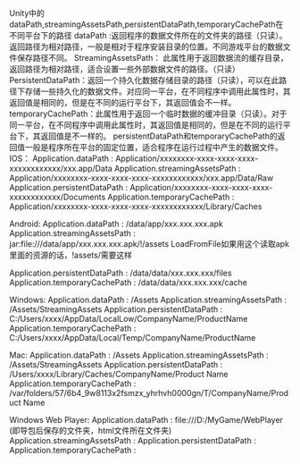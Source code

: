 Unity中的dataPath,streamingAssetsPath,persistentDataPath,temporaryCachePath在不同平台下的路径
dataPath :返回程序的数据文件所在的文件夹的路径（只读）。返回路径为相对路径，一般是相对于程序安装目录的位置。不同游戏平台的数据文件保存路径不同。
StreamingAssetsPath： 此属性用于返回数据流的缓存目录，返回路径为相对路径，适合设置一些外部数据文件的路径。（只读）
PersistentDataPath：返回一个持久化数据存储目录的路径（只读），可以在此路径下存储一些持久化的数据文件。对应同一平台，在不同程序中调用此属性时，其返回值是相同的，但是在不同的运行平台下，其返回值会不一样。
temporaryCachePath：此属性用于返回一个临时数据的缓冲目录（只读）。对于同一平台，在不同程序中调用此属性时，其返回值是相同的，但是在不同的运行平台下，其返回值是不一样的。
persistentDataPath和temporaryCachePath的返回值一般是程序所在平台的固定位置，适合程序在运行过程中产生的数据文件。
IOS：
Application.dataPath :                      Application/xxxxxxxx-xxxx-xxxx-xxxx-xxxxxxxxxxxx/xxx.app/Data
Application.streamingAssetsPath :   Application/xxxxxxxx-xxxx-xxxx-xxxx-xxxxxxxxxxxx/xxx.app/Data/Raw
Application.persistentDataPath :      Application/xxxxxxxx-xxxx-xxxx-xxxx-xxxxxxxxxxxx/Documents
Application.temporaryCachePath :   Application/xxxxxxxx-xxxx-xxxx-xxxx-xxxxxxxxxxxx/Library/Caches

Android:
Application.dataPath :                         /data/app/xxx.xxx.xxx.apk
Application.streamingAssetsPath :      jar:file:///data/app/xxx.xxx.xxx.apk/!/assets
LoadFromFile如果用这个读取apk里面的资源的话，!assets/需要这样

Application.persistentDataPath :         /data/data/xxx.xxx.xxx/files
Application.temporaryCachePath :      /data/data/xxx.xxx.xxx/cache

Windows:
Application.dataPath :                         /Assets
Application.streamingAssetsPath :      /Assets/StreamingAssets
Application.persistentDataPath :         C:/Users/xxxx/AppData/LocalLow/CompanyName/ProductName
Application.temporaryCachePath :      C:/Users/xxxx/AppData/Local/Temp/CompanyName/ProductName

Mac:
Application.dataPath :                         /Assets
Application.streamingAssetsPath :      /Assets/StreamingAssets
Application.persistentDataPath :         /Users/xxxx/Library/Caches/CompanyName/Product Name
Application.temporaryCachePath :     /var/folders/57/6b4_9w8113x2fsmzx_yhrhvh0000gn/T/CompanyName/Product Name

Windows Web Player:
Application.dataPath :             file:///D:/MyGame/WebPlayer (即导包后保存的文件夹，html文件所在文件夹)
Application.streamingAssetsPath :
Application.persistentDataPath :
Application.temporaryCachePath :